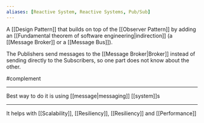 ```yaml
---
aliases: [Reactive System, Reactive Systems, Pub/Sub]
---
```


A [[Design Pattern]] that builds on top of the [[Observer Pattern]] by adding an [[Fundamental theorem of software engineering|indirection]] (a [[Message Broker]] or a [[Message Bus]]).

The Publishers send messages to the [[Message Broker|Broker]] instead of sending directly to the Subscribers, so one part does not know about the other.

#complement

---

Best way to do it is using [[message|messaging]] [[system]]s

---

It helps with [[Scalability]], [[Resiliency]], [[Resiliency]] and [[Performance]]